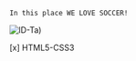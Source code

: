 

~~~~
In this place WE LOVE SOCCER!
~~~~

![lD-Ta](https://www.elfutbolero.com.co/__export/1651627528898/sites/elfutboleromx/img/2022/05/03/befunky-collage_x29x_1.jpg_1169307048.jpg))



[x] HTML5-CSS3

 ```html 
 
```
